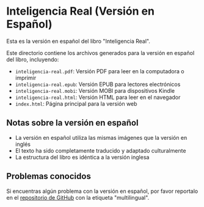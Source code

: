 # Inteligencia Real (Versión en Español)

Esta es la versión en español del libro "Inteligencia Real".

Este directorio contiene los archivos generados para la versión en español del libro, incluyendo:

- `inteligencia-real.pdf`: Versión PDF para leer en la computadora o imprimir
- `inteligencia-real.epub`: Versión EPUB para lectores electrónicos
- `inteligencia-real.mobi`: Versión MOBI para dispositivos Kindle
- `inteligencia-real.html`: Versión HTML para leer en el navegador
- `index.html`: Página principal para la versión web

## Notas sobre la versión en español

- La versión en español utiliza las mismas imágenes que la versión en inglés
- El texto ha sido completamente traducido y adaptado culturalmente
- La estructura del libro es idéntica a la versión inglesa

## Problemas conocidos

Si encuentras algún problema con la versión en español, por favor reportalo en el [repositorio de GitHub](https://github.com/iksnae/actual-intelligence/issues) con la etiqueta "multilingual".
